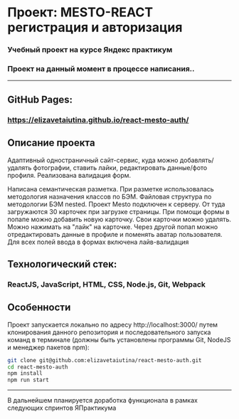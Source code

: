# Проект: MESTO-REACT регистрация и авторизация

### Учебный проект на курсе Яндекс практикум

### Проект на данный момент в процессе написания..

---

## GitHub Pages:

### https://elizavetaiutina.github.io/react-mesto-auth/

## Описание проекта

Адаптивный одностраничный сайт-сервис, куда можно добавлять/удалять фотографии, ставить лайки, редактировать данные/фото профиля.
Реализована валидация форм.

Написана семантическая разметка.
При разметке использовалась методология назначения классов по БЭМ.
Файловая структура по методологии БЭМ nested.
Проект Mesto подключен к серверу. От туда загружаются 30 карточек при загрузке страницы. При помощи формы в попапе можно добавить новую карточку. Свои карточки можно удалять. Можно нажимать на "лайк" на карточке. Через другой попап можно отредактировать данные в профиле и поменять аватар пользователя.
Для всех полей ввода в формах включена лайв-валидация

## Технологический стек:

### ReactJS, JavaScript, HTML, CSS, Node.js, Git, Webpack

## Особенности

Проект запускается локально по адресу http://localhost:3000/ путем клонирования данного репозитория и
последовательного запуска команд в терминале (должны быть установлены программы Git, NodeJS и менеджер пакетов npm):

```bash
git clone git@github.com:elizavetaiutina/react-mesto-auth.git
cd react-mesto-auth
npm install
npm run start
```

---

В дальнейшем планируется доработка функционала в рамках следующих спринтов ЯПрактикума
